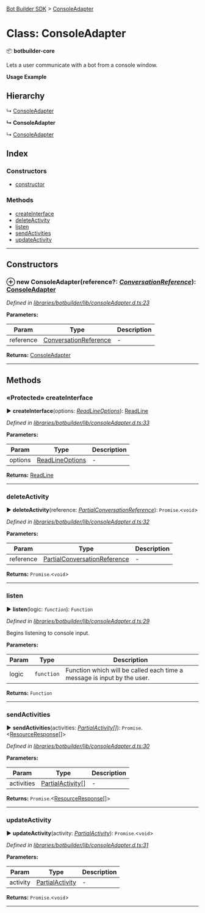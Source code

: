 [Bot Builder SDK](../README.md) > [ConsoleAdapter](../classes/botbuilder.consoleadapter.md)



# Class: ConsoleAdapter


:package: **botbuilder-core**

Lets a user communicate with a bot from a console window.

**Usage Example**

## Hierarchy


↳  [ConsoleAdapter](botbuilder.consoleadapter.md)

**↳ ConsoleAdapter**

↳  [ConsoleAdapter](botbuilder.consoleadapter.md)










## Index

### Constructors

* [constructor](botbuilder.consoleadapter.md#constructor)


### Methods

* [createInterface](botbuilder.consoleadapter.md#createinterface)
* [deleteActivity](botbuilder.consoleadapter.md#deleteactivity)
* [listen](botbuilder.consoleadapter.md#listen)
* [sendActivities](botbuilder.consoleadapter.md#sendactivities)
* [updateActivity](botbuilder.consoleadapter.md#updateactivity)



---
## Constructors
<a id="constructor"></a>


### ⊕ **new ConsoleAdapter**(reference?: *[ConversationReference](../interfaces/botbuilder.conversationreference.md)*): [ConsoleAdapter](botbuilder.consoleadapter.md)


*Defined in [libraries/botbuilder/lib/consoleAdapter.d.ts:23](https://github.com/Microsoft/botbuilder-js/blob/09ad751/libraries/botbuilder/lib/consoleAdapter.d.ts#L23)*



**Parameters:**

| Param | Type | Description |
| ------ | ------ | ------ |
| reference | [ConversationReference](../interfaces/botbuilder.conversationreference.md)   |  - |





**Returns:** [ConsoleAdapter](botbuilder.consoleadapter.md)

---


## Methods
<a id="createinterface"></a>

### «Protected» createInterface

► **createInterface**(options: *[ReadLineOptions]()*): [ReadLine]()



*Defined in [libraries/botbuilder/lib/consoleAdapter.d.ts:33](https://github.com/Microsoft/botbuilder-js/blob/09ad751/libraries/botbuilder/lib/consoleAdapter.d.ts#L33)*



**Parameters:**

| Param | Type | Description |
| ------ | ------ | ------ |
| options | [ReadLineOptions]()   |  - |





**Returns:** [ReadLine]()





___

<a id="deleteactivity"></a>

###  deleteActivity

► **deleteActivity**(reference: *[Partial]()[ConversationReference](../interfaces/botbuilder.conversationreference.md)*): `Promise`.<`void`>



*Defined in [libraries/botbuilder/lib/consoleAdapter.d.ts:32](https://github.com/Microsoft/botbuilder-js/blob/09ad751/libraries/botbuilder/lib/consoleAdapter.d.ts#L32)*



**Parameters:**

| Param | Type | Description |
| ------ | ------ | ------ |
| reference | [Partial]()[ConversationReference](../interfaces/botbuilder.conversationreference.md)   |  - |





**Returns:** `Promise`.<`void`>





___

<a id="listen"></a>

###  listen

► **listen**(logic: *`function`*): `Function`



*Defined in [libraries/botbuilder/lib/consoleAdapter.d.ts:29](https://github.com/Microsoft/botbuilder-js/blob/09ad751/libraries/botbuilder/lib/consoleAdapter.d.ts#L29)*



Begins listening to console input.


**Parameters:**

| Param | Type | Description |
| ------ | ------ | ------ |
| logic | `function`   |  Function which will be called each time a message is input by the user. |





**Returns:** `Function`





___

<a id="sendactivities"></a>

###  sendActivities

► **sendActivities**(activities: *[Partial]()[Activity](../interfaces/botbuilder.activity.md)[]*): `Promise`.<[ResourceResponse](../interfaces/botbuilder.resourceresponse.md)[]>



*Defined in [libraries/botbuilder/lib/consoleAdapter.d.ts:30](https://github.com/Microsoft/botbuilder-js/blob/09ad751/libraries/botbuilder/lib/consoleAdapter.d.ts#L30)*



**Parameters:**

| Param | Type | Description |
| ------ | ------ | ------ |
| activities | [Partial]()[Activity](../interfaces/botbuilder.activity.md)[]   |  - |





**Returns:** `Promise`.<[ResourceResponse](../interfaces/botbuilder.resourceresponse.md)[]>





___

<a id="updateactivity"></a>

###  updateActivity

► **updateActivity**(activity: *[Partial]()[Activity](../interfaces/botbuilder.activity.md)*): `Promise`.<`void`>



*Defined in [libraries/botbuilder/lib/consoleAdapter.d.ts:31](https://github.com/Microsoft/botbuilder-js/blob/09ad751/libraries/botbuilder/lib/consoleAdapter.d.ts#L31)*



**Parameters:**

| Param | Type | Description |
| ------ | ------ | ------ |
| activity | [Partial]()[Activity](../interfaces/botbuilder.activity.md)   |  - |





**Returns:** `Promise`.<`void`>





___


